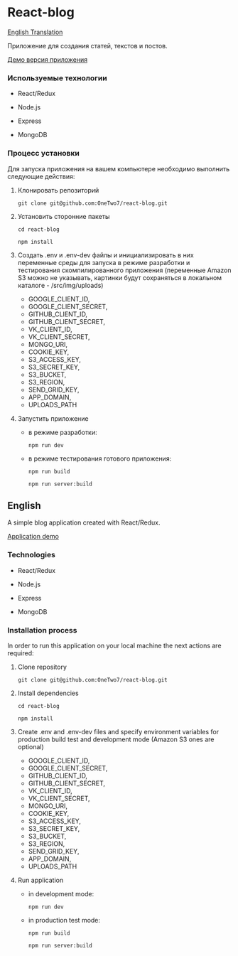 # React-blog

[English Translation](#english)

Приложение для создания статей, текстов и постов.

[Демо версия приложения](https://quiet-lake-79170.herokuapp.com/)

### Используемые технологии

* React/Redux

* Node.js

* Express

* MongoDB

### Процесс установки

Для запуска приложения на вашем компьютере необходимо выполнить следующие действия:

1. Клонировать репозиторий

    `git clone git@github.com:OneTwo7/react-blog.git`

2. Установить сторонние пакеты

    `cd react-blog`

    `npm install`

3. Создать .env и .env-dev файлы и инициализировать в них переменные среды для запуска в режиме разработки и тестирования скомпилированного приложения (переменные Amazon S3 можно не указывать, картинки будут сохраняться в  локальном каталоге - /src/img/uploads)

    - GOOGLE_CLIENT_ID,
    - GOOGLE_CLIENT_SECRET,
    - GITHUB_CLIENT_ID,
    - GITHUB_CLIENT_SECRET,
    - VK_CLIENT_ID,
    - VK_CLIENT_SECRET,
    - MONGO_URI,
    - COOKIE_KEY,
    - S3_ACCESS_KEY,
    - S3_SECRET_KEY,
    - S3_BUCKET,
    - S3_REGION,
    - SEND_GRID_KEY,
    - APP_DOMAIN,
    - UPLOADS_PATH

4. Запустить приложение

    - в режиме разработки:

        `npm run dev`

    - в режиме тестирования готового приложения:

        `npm run build`

        `npm run server:build`



## English

A simple blog application created with React/Redux.

[Application demo](https://quiet-lake-79170.herokuapp.com/)

### Technologies

* React/Redux

* Node.js

* Express

* MongoDB

### Installation process

In order to run this application on your local machine the next actions are required:

1. Clone repository

    `git clone git@github.com:OneTwo7/react-blog.git`

2. Install dependencies

    `cd react-blog`

    `npm install`

3. Create .env and .env-dev files and specify environment variables for production build test and development mode (Amazon S3 ones are optional)

    - GOOGLE_CLIENT_ID,
    - GOOGLE_CLIENT_SECRET,
    - GITHUB_CLIENT_ID,
    - GITHUB_CLIENT_SECRET,
    - VK_CLIENT_ID,
    - VK_CLIENT_SECRET,
    - MONGO_URI,
    - COOKIE_KEY,
    - S3_ACCESS_KEY,
    - S3_SECRET_KEY,
    - S3_BUCKET,
    - S3_REGION,
    - SEND_GRID_KEY,
    - APP_DOMAIN,
    - UPLOADS_PATH

4. Run application

    - in development mode:

        `npm run dev`

    - in production test mode:

        `npm run build`

        `npm run server:build`
